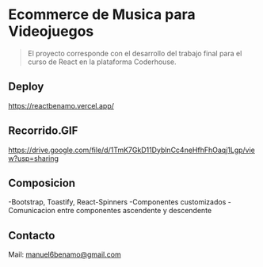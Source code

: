 # Ecommerce de Musica para Videojuegos

>El proyecto corresponde con el desarrollo del trabajo final para el curso de React en la plataforma Coderhouse.

## Deploy

https://reactbenamo.vercel.app/

## Recorrido.GIF

https://drive.google.com/file/d/1TmK7GkD11DyblnCc4neHfhFhOaqj1Lgp/view?usp=sharing

## Composicion

-Bootstrap, Toastify, React-Spinners
-Componentes customizados
-Comunicacion entre componentes ascendente y descendente

## Contacto

Mail: manuel6benamo@gmail.com

